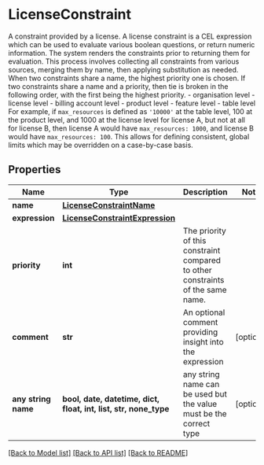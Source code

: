 # LicenseConstraint

A constraint provided by a license. A license constraint is a CEL expression which can be used to evaluate various boolean questions, or return numeric information. The system renders the constraints prior to returning them for evaluation. This process involves collecting all constraints from various sources, merging them by name, then applying substitution as needed.  When two constraints share a name, the highest priority one is chosen. If two constraints share a name and a priority, then tie is broken in the following order, with the first being the highest priority.  - organisation level  - license level  - billing account level  - product level  - feature level  - table level  For example, if `max_resources` is defined as `'10000'` at the table level, 100 at the product level, and 1000 at the license level for license A, but not at all for license B, then license A would have `max_resources: 1000`, and license B would have `max_resources: 100`. This allows for defining  consistent, global limits which may be overridden on a case-by-case basis. 

## Properties
Name | Type | Description | Notes
------------ | ------------- | ------------- | -------------
**name** | [**LicenseConstraintName**](LicenseConstraintName.md) |  | 
**expression** | [**LicenseConstraintExpression**](LicenseConstraintExpression.md) |  | 
**priority** | **int** | The priority of this constraint compared to other constraints of the same name.  | 
**comment** | **str** | An optional comment providing insight into the expression | [optional] 
**any string name** | **bool, date, datetime, dict, float, int, list, str, none_type** | any string name can be used but the value must be the correct type | [optional]

[[Back to Model list]](../README.md#documentation-for-models) [[Back to API list]](../README.md#documentation-for-api-endpoints) [[Back to README]](../README.md)


